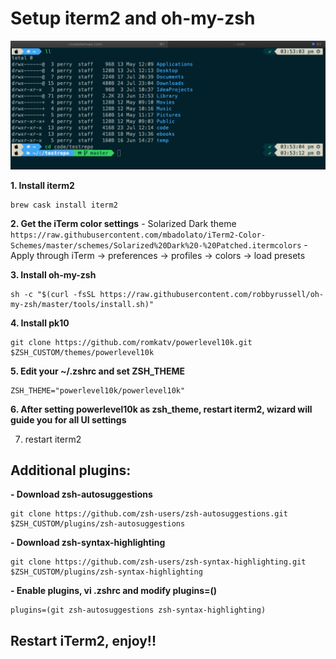 # Setup iterm2 and oh-my-zsh

![alt text](https://github.com/perrydevx/perry-files/blob/master/iterm2-omz.png)

**1. Install iterm2** 
```
brew cask install iterm2
```
**2. Get the iTerm color settings**
    - Solarized Dark theme
    ```
    https://raw.githubusercontent.com/mbadolato/iTerm2-Color-Schemes/master/schemes/Solarized%20Dark%20-%20Patched.itermcolors
    ```
    - Apply through iTerm → preferences → profiles → colors → load presets

**3. Install oh-my-zsh**
```
sh -c "$(curl -fsSL https://raw.githubusercontent.com/robbyrussell/oh-my-zsh/master/tools/install.sh)"
```
**4. Install pk10**
```
git clone https://github.com/romkatv/powerlevel10k.git $ZSH_CUSTOM/themes/powerlevel10k
```
**5. Edit your ~/.zshrc and set ZSH_THEME**
```
ZSH_THEME="powerlevel10k/powerlevel10k"
```
**6. After setting powerlevel10k as zsh_theme, restart iterm2, wizard will guide you for all UI settings**

7. restart iterm2

## Additional plugins:

**- Download zsh-autosuggestions**
```
git clone https://github.com/zsh-users/zsh-autosuggestions.git $ZSH_CUSTOM/plugins/zsh-autosuggestions
```
**- Download zsh-syntax-highlighting**
```
git clone https://github.com/zsh-users/zsh-syntax-highlighting.git $ZSH_CUSTOM/plugins/zsh-syntax-highlighting
```
**- Enable plugins, vi .zshrc and modify plugins=()**
```
plugins=(git zsh-autosuggestions zsh-syntax-highlighting)
```	
## Restart iTerm2, enjoy!!
